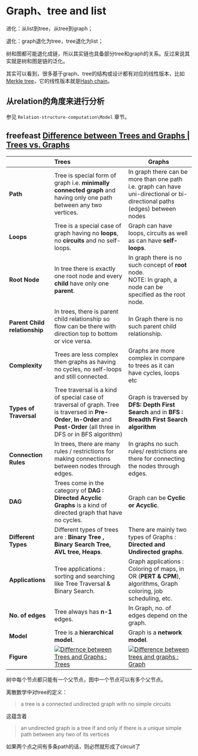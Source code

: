# Graph、tree and list

进化：从list到tree，从tree到graph；

退化：graph退化为tree，tree退化为list；

树和图都可能退化成链，所以其实链也具备部分tree和graph的关系。反过来说其实就是树和图是链的泛化。

其实可以看到，很多基于graph、tree的结构或设计都有对应的线性版本，比如 [Merkle tree](https://en.wikipedia.org/wiki/Merkle_tree)，它的线性版本就是[Hash chain](https://en.wikipedia.org/wiki/Hash_chain)。

## 从relation的角度来进行分析

参见 `Relation-structure-computation\Model` 章节。



## freefeast [Difference between Trees and Graphs | Trees vs. Graphs](https://freefeast.info/difference-between/difference-between-trees-and-graphs-trees-vs-graphs/)

|                               | Trees                                                        | Graphs                                                       |
| :---------------------------- | :----------------------------------------------------------- | ------------------------------------------------------------ |
| **Path**                      | Tree is special form of graph i.e. **minimally connected graph** and having only one path between any two vertices. | In graph there can be more than one path i.e. graph can have uni-directional or bi-directional paths (edges) between nodes |
| **Loops**                     | Tree is a special case of graph having no **loops**, no **circuits** and no self-loops. | Graph can have loops, circuits as well as can have **self-loops**. |
| **Root Node**                 | In tree there is exactly one root node and every **child** have only one **parent**. | In graph there is no such concept of **root** node.<br/>NOTE: In graph, a node can be specified as the root node. |
| **Parent Child relationship** | In trees, there is parent child relationship so flow can be there with direction top to bottom or vice versa. | In Graph there is no such parent child relationship.         |
| **Complexity**                | Trees are less complex then graphs as having no cycles, no self-loops and still connected. | Graphs are more complex in compare to trees as it can have cycles, loops etc |
| **Types of Traversal**        | Tree traversal is a kind of special case of traversal of graph. Tree is traversed in **Pre-Order**, **In-Order** and **Post-Order** (all three in DFS or in BFS algorithm) | Graph is traversed by **DFS: Depth First Search** and in **BFS : Breadth First Search algorithm** |
| **Connection Rules**          | In trees, there are many rules / restrictions for making connections between nodes through edges. | In graphs no such rules/ restrictions are there for connecting the nodes through edges. |
| **DAG**                       | Trees come in the category of **DAG : Directed Acyclic Graphs** is a kind of directed graph that have no cycles. | Graph can be **Cyclic or Acyclic**.                          |
| **Different Types**           | Different types of trees are : **Binary Tree , Binary Search Tree, AVL tree, Heaps**. | There are mainly two types of Graphs : **Directed and Undirected graphs**. |
| **Applications**              | Tree applications : sorting and searching like Tree Traversal & Binary Search. | Graph applications : Coloring of maps, in OR (**PERT & CPM**), algorithms, Graph coloring, job scheduling, etc. |
| **No. of edges**              | Tree always has **n-1** edges.                               | In Graph, no. of edges depend on the graph.                  |
| **Model**                     | Tree is a **hierarchical model**.                            | Graph is a **network model**.                                |
| **Figure**                    | [![Differnce between Trees and Graphs : Trees](https://freefeast.info/wp-content/uploads//2013/06/tree.jpg)](https://freefeast.info/general-it-articles/difference-between-trees-and-graphs-trees-vs-graphs/attachment/tree/) | [![Difference between trees and graphs : Graph](https://freefeast.info/wp-content/uploads//2013/06/Graph.jpg)](https://freefeast.info/general-it-articles/difference-between-trees-and-graphs-trees-vs-graphs/attachment/graph-2/) |



树中每个节点都只能有一个父节点，图中一个节点可以有多个父节点。

离散数学中对tree的定义：

> a tree is a connected undirected graph with no simple circuits

这蕴含着

> an undirected graph is a tree if and only if there is a unique simple path between any two of its vertices

如果两个点之间有多条path的话，则必然就形成了circuit了